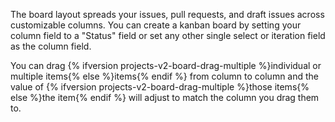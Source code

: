 The board layout spreads your issues, pull requests, and draft issues across customizable columns. You can create a kanban board by setting your column field to a "Status" field or set any other single select or iteration field as the column field.

You can drag {% ifversion projects-v2-board-drag-multiple %}individual or multiple items{% else %}items{% endif %} from column to column and the value of {% ifversion projects-v2-board-drag-multiple %}those items{% else %}the item{% endif %} will adjust to match the column you drag them to.
